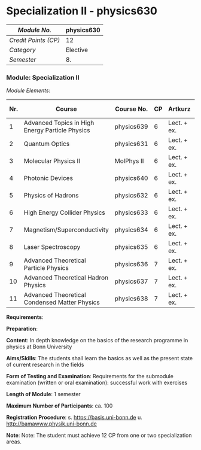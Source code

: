 # Specialization II - physics630

| *Module No.* | physics630 |
|---|---|
| *Credit Points (CP)* | 12 |
| *Category* | Elective |
| *Semester* | 8. |


### Module: Specialization II

*Module Elements*:

|Nr.|Course|Course No.|CP|Artkurz|Teaching hours|Semester|
|---|---|---|---|---|---|---|
|1|Advanced Topics in High Energy Particle Physics|physics639|6|Lect. + ex.|3+1|ST|
|2|Quantum Optics|physics631|6|Lect. + ex.|3+1|ST|
|3|Molecular Physics II|MolPhys II|6|Lect. + ex.|3+1|ST|
|4|Photonic Devices|physics640|6|Lect. + ex.|3+1|ST|
|5|Physics of Hadrons|physics632|6|Lect. + ex.|3+1|ST|
|6|High Energy Collider Physics|physics633|6|Lect. + ex.|3+1|ST|
|7|Magnetism/Superconductivity|physics634|6|Lect. + ex.|3+1|ST|
|8|Laser Spectroscopy|physics635|6|Lect. + ex.|3+1|ST|
|9|Advanced Theoretical Particle Physics|physics636|7|Lect. + ex.|3+2|ST|
|10|Advanced Theoretical Hadron Physics|physics637|7|Lect. + ex.|3+2|ST|
|11|Advanced Theoretical Condensed Matter Physics|physics638|7|Lect. + ex.|3+2|ST|


**Requirements**:


**Preparation**:


**Content**:
In depth knowledge on the basics of the research programme in physics at Bonn University

**Aims/Skills**:
The students shall learn the basics as well as the present state of current research in the fields

**Form of Testing and Examination**:
Requirements for the submodule examination (written or oral examination): successful work with exercises

**Length of Module**:
1 semester

**Maximum Number of Participants**:
ca. 100

**Registration Procedure**:
s. https://basis.uni-bonn.de u. http://bamawww.physik.uni-bonn.de

**Note**:
Note: The student must achieve 12 CP from one or two specialization areas.

